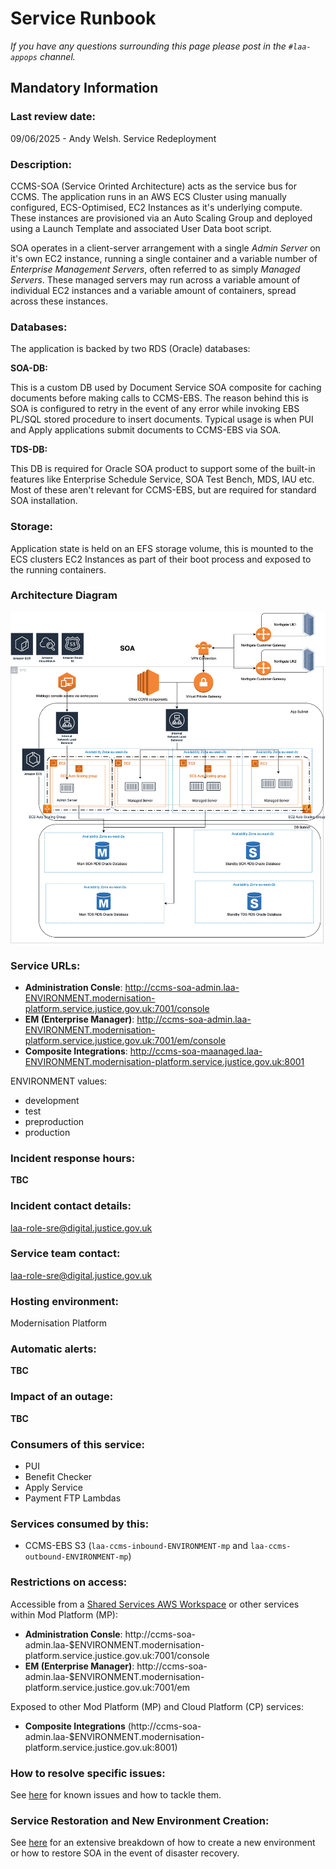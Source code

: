 # Service Runbook

_If you have any questions surrounding this page please post in the `#laa-appops` channel._

## Mandatory Information

### **Last review date:**

09/06/2025 - Andy Welsh. Service Redeployment

### **Description:**

CCMS-SOA (Service Orinted Architecture) acts as the service bus for CCMS. The application runs in an AWS ECS Cluster using manually configured, ECS-Optimised, EC2 Instances as it's underlying compute. These instances are provisioned via an Auto Scaling Group and deployed using a Launch Template and associated User Data boot script.

SOA operates in a client-server arrangement with a single *Admin Server* on it's own EC2 instance, running a single container and a variable number of *Enterprise Management Servers*, often referred to as simply *Managed Servers*. These managed servers may run across a variable amount of individual EC2 instances and a variable amount of containers, spread across these instances.

### **Databases:**

The application is backed by two RDS (Oracle) databases:

**SOA-DB:**

This is a custom DB used by Document Service SOA composite for caching documents before making calls to CCMS-EBS. The reason behind this is SOA is configured to retry in the event of any error while invoking EBS PL/SQL stored procedure to insert documents. Typical usage is when PUI and Apply applications submit documents to CCMS-EBS via SOA.

**TDS-DB:**

This DB is required for Oracle SOA product to support some of the built-in features like Enterprise Schedule Service, SOA Test Bench, MDS, IAU etc. Most of these aren't relevant for CCMS-EBS, but are required for standard SOA installation.

### **Storage:**

Application state is held on an EFS storage volume, this is mounted to the ECS clusters EC2 Instances as part of their boot process and exposed to the running containers.

### Architecture Diagram

![SOA Architecture](docs/SOA-Infrastructure.png)

### **Service URLs:**

- **Administration Consle**: http://ccms-soa-admin.laa-ENVIRONMENT.modernisation-platform.service.justice.gov.uk:7001/console
- **EM (Enterprise Manager)**: http://ccms-soa-admin.laa-ENVIRONMENT.modernisation-platform.service.justice.gov.uk:7001/em/console
- **Composite Integrations**: http://ccms-soa-maanaged.laa-ENVIRONMENT.modernisation-platform.service.justice.gov.uk:8001

ENVIRONMENT values:
- development
- test
- preproduction
- production

### **Incident response hours:**

**TBC**

### **Incident contact details:**

laa-role-sre@digital.justice.gov.uk

### **Service team contact:**

laa-role-sre@digital.justice.gov.uk

### **Hosting environment:**

Modernisation Platform

### **Automatic alerts:**

**TBC**

### **Impact of an outage:**

**TBC**

### **Consumers of this service:**

- PUI
- Benefit Checker
- Apply Service
- Payment FTP Lambdas

### **Services consumed by this:**

- CCMS-EBS S3 (`laa-ccms-inbound-ENVIRONMENT-mp` and `laa-ccms-outbound-ENVIRONMENT-mp`)

### **Restrictions on access:**

Accessible from a [Shared Services AWS Workspace](https://dsdmoj.atlassian.net/wiki/spaces/aws/pages/4450288123/Self+Workspace+Creation+-+User+Guide) or other services within Mod Platform (MP):

- **Administration Consle**: http://ccms-soa-admin.laa-$ENVIRONMENT.modernisation-platform.service.justice.gov.uk:7001/console
- **EM (Enterprise Manager)**: http://ccms-soa-admin.laa-$ENVIRONMENT.modernisation-platform.service.justice.gov.uk:7001/em

Exposed to other Mod Platform (MP) and Cloud Platform (CP) services:
- **Composite Integrations** (http://ccms-soa-admin.laa-$ENVIRONMENT.modernisation-platform.service.justice.gov.uk:8001)

### **How to resolve specific issues:**

See [here](docs/KNOWN_ISSUES.md) for known issues and how to tackle them.

### **Service Restoration and New Environment Creation:**

See [here](docs/SERVICE_RESTORE.md) for an extensive breakdown of how to create a new environment or how to restore SOA in the event of disaster recovery.
